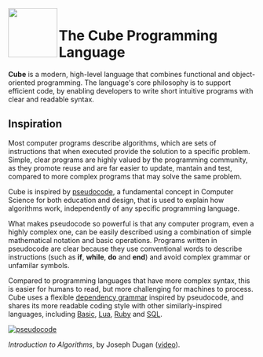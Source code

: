 <img align="left" height="100" src="https://upload.wikimedia.org/wikipedia/commons/c/c3/Lambda-letter-lowercase-symbol-Garamond.svg">

# The Cube Programming Language

**Cube** is a modern, high-level language that combines functional and object-oriented programming. The language's core philosophy is to support efficient code, by enabling developers to write short intuitive programs with clear and readable syntax.

## Inspiration

Most computer programs describe algorithms, which are sets of instructions that when executed provide the solution to a specific problem. Simple, clear programs are highly valued by the programming community, as they promote reuse and are far easier to update, mantain and test, compared to more complex programs that may solve the same problem.

Cube is inspired by [pseudocode](https://www.youtube.com/watch?v=gcQMBK53UjI), a fundamental concept in Computer Science for both education and design, that is used to explain how algorithms work, independently of any specific programming language.

What makes pseudocode so powerful is that any computer program, even a highly complex one, can be easily described using a combination of simple mathematical notation and basic operations. Programs written in pseudocode are clear because they use conventional words to describe instructions (such as **if**, **while**, **do** and **end**) and avoid complex grammar or unfamilar symbols.

Compared to programming languages that have more complex syntax, this is easier for humans to read, but more challenging for machines to process. Cube uses a flexible [dependency grammar](https://en.wikipedia.org/wiki/Dependency_grammar) inspired by pseudocode, and shares its more readable coding style with other similarly-inspired languages, including [Basic](https://en.wikipedia.org/wiki/BASIC), [Lua](https://en.wikipedia.org/wiki/Lua_(programming_language)), [Ruby](https://github.com/ThibaultJanBeyer/cheatsheets/blob/master/Ruby-Cheatsheet.md) and [SQL](https://en.wikipedia.org/wiki/Select_(SQL)).

[![pseudocode](https://img.youtube.com/vi/gcQMBK53UjI/0.jpg)](https://www.youtube.com/watch?v=gcQMBK53UjI "pseudocode")

*Introduction to Algorithms*, by Joseph Dugan ([video](https://www.youtube.com/watch?v=gcQMBK53UjI)).

